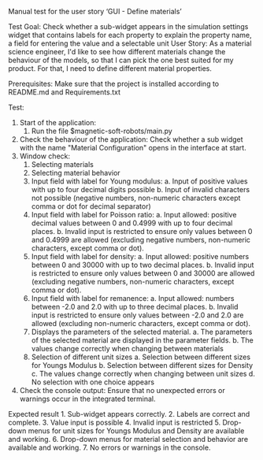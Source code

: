Manual test for the user story ‘GUI - Define materials’

Test Goal: Check whether a sub-widget appears in the simulation settings widget that contains labels for each property to explain the property name, a field for entering the value and a selectable unit
User Story: As a material science engineer, I'd like to see how different materials change the behaviour of the models, so that I can pick the one best suited for my product. For that, I need to define different material properties.

Prerequisites: 
Make sure that the project is installed according to README.md and Requirements.txt

Test:
1. Start of the application:
    1. Run the file $magnetic-soft-robots/main.py
2. Check the behaviour of the application: Check whether a sub widget with the name "Material Configuration" opens in the interface at start.
3. Window check:
    1. Selecting materials
    2. Selecting material behavior
    3. Input field with label for Young modulus:
        a. Input of positive values with up to four decimal digits possible
        b. Input of invalid characters not possible (negative numbers, non-numeric characters except comma or dot for decimal separator)
    4. Input field with label for Poisson ratio:
        a. Input allowed: positive decimal values between 0 and 0.4999 with up to four decimal places.
        b. Invalid input is restricted to ensure only values between 0 and 0.4999 are allowed (excluding negative numbers, non-numeric characters, except comma or dot).
    5. Input field with label for density:
        a. Input allowed: positive numbers between 0 and 30000 with up to two decimal places.
        b. Invalid input is restricted to ensure only values between 0 and 30000 are allowed (excluding negative numbers, non-numeric characters, except comma or dot).
    6. Input field with label for remanence:
        a. Input allowed: numbers between -2.0 and 2.0 with up to three decimal places.
        b. Invalid input is restricted to ensure only values between -2.0 and 2.0 are allowed (excluding non-numeric characters, except comma or dot).
    7. Displays the parameters of the selected material.
        a. The parameters of the selected material are displayed in the parameter fields.
        b. The values change correctly when changing between materials
    8. Selection of different unit sizes
        a. Selection between different sizes for Youngs Modulus
        b. Selection between different sizes for Density
        c. The values change correctly when changing between unit sizes
        d. No selection with one choice appears
4. Check the console output: Ensure that no unexpected errors or warnings occur in the integrated terminal.

Expected result
	1. Sub-widget appears correctly.
	2. Labels are correct and complete.
	3. Value input is possible
	4. Invalid input is restricted
	5. Drop-down menus for unit sizes for Youngs Modulus and Density are available and working.
	6. Drop-down menus for material selection and behavior are available and working.
	7. No errors or warnings in the console.

